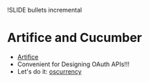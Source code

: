 !SLIDE bullets incremental
# Artifice and Cucumber
* [Artifice](https://github.com/wycats/artifice)
* Convenient for Designing OAuth APIs!!!
* Let's do it: [oscurrency](https://github.com/oscurrency/oscurrency/tree/rails3)

